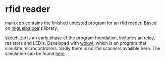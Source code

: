 # rfid reader

main.cpp contains the finished untested program for an rfid reader. Based on [miguelbalboa](https://github.com/miguelbalboa/rfid)'s
library.

sketch.zip is an early phase of the program foundation, includes an relay, resistors and LED's. Developed with [wokwi](https://wokwi.com/), which is an program that simulate microcontrollers. Sadly there is no rfid scanners availible here. The simulation can be found [here](https://wokwi.com/projects/327557999092564564/) 
